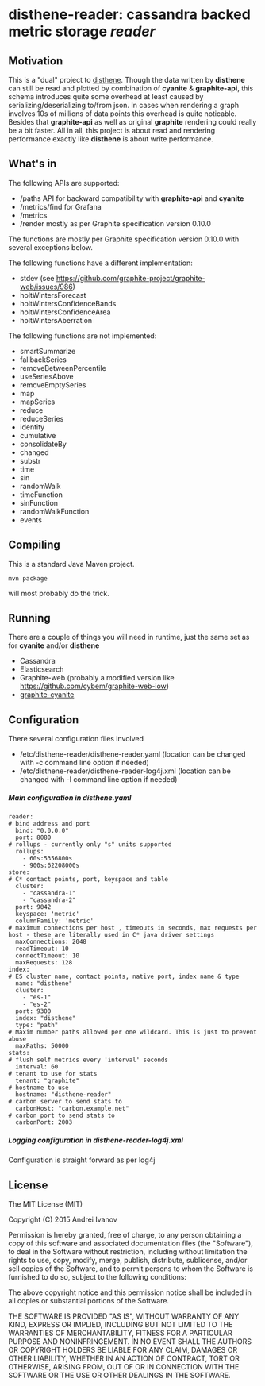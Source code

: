 disthene-reader: cassandra backed metric storage *reader*
=========================================================

## Motivation
This is a "dual" project to [disthene](https://github.com/EinsamHauer/disthene). Though the data written by **disthene** can still be read and plotted by combination of **cyanite** & **graphite-api**, this schema introduces quite some overhead at least caused by serializing/deserializing to/from json. In cases when rendering a graph involves 10s of millions of data points this overhead is quite noticable.
Besides that **graphite-api** as well as original **graphite** rendering could really be a bit faster.
All in all, this project is about read and rendering performance exactly like **disthene** is about write performance.

## What's in
The following APIs are supported:
* /paths API for backward compatibility with **graphite-api** and **cyanite**
* /metrics/find for Grafana
* /metrics
* /render mostly as per Graphite specification version 0.10.0

The functions are mostly per Graphite specification version 0.10.0 with several exceptions below.

The following functions have a different implementation:
* stdev (see https://github.com/graphite-project/graphite-web/issues/986)
* holtWintersForecast
* holtWintersConfidenceBands
* holtWintersConfidenceArea
* holtWintersAberration

The following functions are not implemented:
* smartSummarize
* fallbackSeries
* removeBetweenPercentile
* useSeriesAbove
* removeEmptySeries
* map
* mapSeries
* reduce
* reduceSeries
* identity
* cumulative
* consolidateBy
* changed
* substr
* time
* sin
* randomWalk
* timeFunction
* sinFunction
* randomWalkFunction
* events




## Compiling 

This is a standard Java Maven project. 

```
mvn package
```

will most probably do the trick.

## Running
There are a couple of things you will need in runtime, just the same set as for **cyanite** and/or **disthene**

* Cassandra
* Elasticsearch
* Graphite-web (probably a modified version like https://github.com/cybem/graphite-web-iow)
* [graphite-cyanite](https://github.com/brutasse/graphite-cyanite)

## Configuration
There several configuration files involved
* /etc/disthene-reader/disthene-reader.yaml (location can be changed with -c command line option if needed)
* /etc/disthene-reader/disthene-reader-log4j.xml (location can be changed with -l command line option if needed) 

##### Main configuration in disthene.yaml
```
reader:
# bind address and port
  bind: "0.0.0.0"
  port: 8080
# rollups - currently only "s" units supported  
  rollups:
    - 60s:5356800s
    - 900s:62208000s
store:
# C* contact points, port, keyspace and table
  cluster:
    - "cassandra-1"
    - "cassandra-2"
  port: 9042
  keyspace: 'metric'
  columnFamily: 'metric'
# maximum connections per host , timeouts in seconds, max requests per host - these are literally used in C* java driver settings
  maxConnections: 2048
  readTimeout: 10
  connectTimeout: 10
  maxRequests: 128
index:
# ES cluster name, contact points, native port, index name & type
  name: "disthene"
  cluster:
    - "es-1"
    - "es-2"
  port: 9300
  index: "disthene"
  type: "path"
# Maxim number paths allowed per one wildcard. This is just to prevent abuse
  maxPaths: 50000
stats:
# flush self metrics every 'interval' seconds
  interval: 60
# tenant to use for stats
  tenant: "graphite"
# hostname to use
  hostname: "disthene-reader"
# carbon server to send stats to
  carbonHost: "carbon.example.net"
# carbon port to send stats to
  carbonPort: 2003  
```

##### Logging configuration in disthene-reader-log4j.xml
Configuration is straight forward as per log4j

## License

The MIT License (MIT)

Copyright (C) 2015 Andrei Ivanov

Permission is hereby granted, free of charge, to any person obtaining a copy
of this software and associated documentation files (the "Software"), to deal
in the Software without restriction, including without limitation the rights
to use, copy, modify, merge, publish, distribute, sublicense, and/or sell
copies of the Software, and to permit persons to whom the Software is
furnished to do so, subject to the following conditions:

The above copyright notice and this permission notice shall be included in all
copies or substantial portions of the Software.

THE SOFTWARE IS PROVIDED "AS IS", WITHOUT WARRANTY OF ANY KIND, EXPRESS OR
IMPLIED, INCLUDING BUT NOT LIMITED TO THE WARRANTIES OF MERCHANTABILITY,
FITNESS FOR A PARTICULAR PURPOSE AND NONINFRINGEMENT. IN NO EVENT SHALL THE
AUTHORS OR COPYRIGHT HOLDERS BE LIABLE FOR ANY CLAIM, DAMAGES OR OTHER
LIABILITY, WHETHER IN AN ACTION OF CONTRACT, TORT OR OTHERWISE, ARISING FROM,
OUT OF OR IN CONNECTION WITH THE SOFTWARE OR THE USE OR OTHER DEALINGS IN THE
SOFTWARE.
